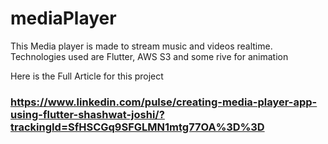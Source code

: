 # mediaPlayer

This Media player is made to stream music and videos realtime.
Technologies used are Flutter, AWS S3 and some rive for animation

Here is the Full Article for this project
### https://www.linkedin.com/pulse/creating-media-player-app-using-flutter-shashwat-joshi/?trackingId=SfHSCGq9SFGLMN1mtg77OA%3D%3D
